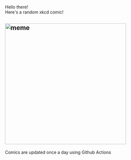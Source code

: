 Hello there! <br>Here's a random xkcd comic!<br>
## <img src="https://imgs.xkcd.com/comics/weather_station.png" alt="meme" width="400"/><br>
Comics are updated once a day using Github Actions